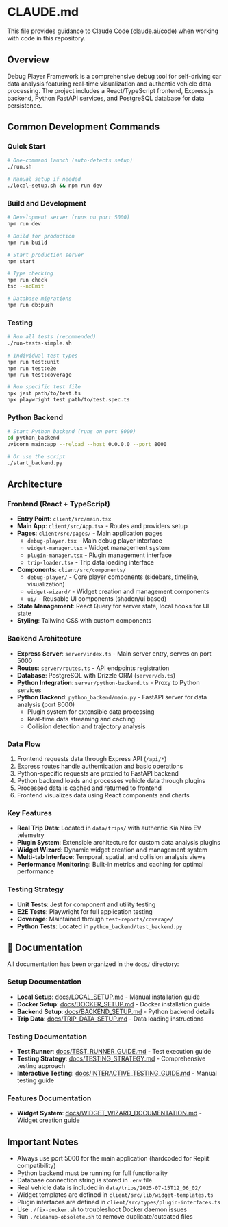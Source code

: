 # CLAUDE.md

This file provides guidance to Claude Code (claude.ai/code) when working with code in this repository.

## Overview

Debug Player Framework is a comprehensive debug tool for self-driving car data analysis featuring real-time visualization and authentic vehicle data processing. The project includes a React/TypeScript frontend, Express.js backend, Python FastAPI services, and PostgreSQL database for data persistence.

## Common Development Commands

### Quick Start
```bash
# One-command launch (auto-detects setup)
./run.sh

# Manual setup if needed
./local-setup.sh && npm run dev
```

### Build and Development
```bash
# Development server (runs on port 5000)
npm run dev

# Build for production
npm run build

# Start production server
npm start

# Type checking
npm run check
tsc --noEmit

# Database migrations
npm run db:push
```

### Testing
```bash
# Run all tests (recommended)
./run-tests-simple.sh

# Individual test types
npm run test:unit
npm run test:e2e
npm run test:coverage

# Run specific test file
npx jest path/to/test.ts
npx playwright test path/to/test.spec.ts
```

### Python Backend
```bash
# Start Python backend (runs on port 8000)
cd python_backend
uvicorn main:app --reload --host 0.0.0.0 --port 8000

# Or use the script
./start_backend.py
```

## Architecture

### Frontend (React + TypeScript)
- **Entry Point**: `client/src/main.tsx`
- **Main App**: `client/src/App.tsx` - Routes and providers setup
- **Pages**: `client/src/pages/` - Main application pages
  - `debug-player.tsx` - Main debug player interface
  - `widget-manager.tsx` - Widget management system
  - `plugin-manager.tsx` - Plugin management interface
  - `trip-loader.tsx` - Trip data loading interface
- **Components**: `client/src/components/`
  - `debug-player/` - Core player components (sidebars, timeline, visualization)
  - `widget-wizard/` - Widget creation and management components
  - `ui/` - Reusable UI components (shadcn/ui based)
- **State Management**: React Query for server state, local hooks for UI state
- **Styling**: Tailwind CSS with custom components

### Backend Architecture
- **Express Server**: `server/index.ts` - Main server entry, serves on port 5000
- **Routes**: `server/routes.ts` - API endpoints registration
- **Database**: PostgreSQL with Drizzle ORM (`server/db.ts`)
- **Python Integration**: `server/python-backend.ts` - Proxy to Python services
- **Python Backend**: `python_backend/main.py` - FastAPI server for data analysis (port 8000)
  - Plugin system for extensible data processing
  - Real-time data streaming and caching
  - Collision detection and trajectory analysis

### Data Flow
1. Frontend requests data through Express API (`/api/*`)
2. Express routes handle authentication and basic operations
3. Python-specific requests are proxied to FastAPI backend
4. Python backend loads and processes vehicle data through plugins
5. Processed data is cached and returned to frontend
6. Frontend visualizes data using React components and charts

### Key Features
- **Real Trip Data**: Located in `data/trips/` with authentic Kia Niro EV telemetry
- **Plugin System**: Extensible architecture for custom data analysis plugins
- **Widget Wizard**: Dynamic widget creation and management system
- **Multi-tab Interface**: Temporal, spatial, and collision analysis views
- **Performance Monitoring**: Built-in metrics and caching for optimal performance

### Testing Strategy
- **Unit Tests**: Jest for component and utility testing
- **E2E Tests**: Playwright for full application testing
- **Coverage**: Maintained through `test-reports/coverage/`
- **Python Tests**: Located in `python_backend/test_backend.py`

## 📖 Documentation

All documentation has been organized in the `docs/` directory:

### Setup Documentation
- **Local Setup**: [docs/LOCAL_SETUP.md](docs/LOCAL_SETUP.md) - Manual installation guide
- **Docker Setup**: [docs/DOCKER_SETUP.md](docs/DOCKER_SETUP.md) - Docker installation guide  
- **Backend Setup**: [docs/BACKEND_SETUP.md](docs/BACKEND_SETUP.md) - Python backend details
- **Trip Data**: [docs/TRIP_DATA_SETUP.md](docs/TRIP_DATA_SETUP.md) - Data loading instructions

### Testing Documentation  
- **Test Runner**: [docs/TEST_RUNNER_GUIDE.md](docs/TEST_RUNNER_GUIDE.md) - Test execution guide
- **Testing Strategy**: [docs/TESTING_STRATEGY.md](docs/TESTING_STRATEGY.md) - Comprehensive testing approach
- **Interactive Testing**: [docs/INTERACTIVE_TESTING_GUIDE.md](docs/INTERACTIVE_TESTING_GUIDE.md) - Manual testing guide

### Features Documentation
- **Widget System**: [docs/WIDGET_WIZARD_DOCUMENTATION.md](docs/WIDGET_WIZARD_DOCUMENTATION.md) - Widget creation guide

## Important Notes

- Always use port 5000 for the main application (hardcoded for Replit compatibility)
- Python backend must be running for full functionality
- Database connection string is stored in `.env` file
- Real vehicle data is included in `data/trips/2025-07-15T12_06_02/`
- Widget templates are defined in `client/src/lib/widget-templates.ts`
- Plugin interfaces are defined in `client/src/types/plugin-interfaces.ts`
- Use `./fix-docker.sh` to troubleshoot Docker daemon issues
- Run `./cleanup-obsolete.sh` to remove duplicate/outdated files
